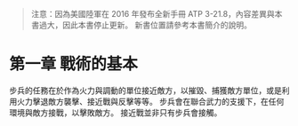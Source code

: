 
> 注意：因為美國陸軍在 2016 年發布全新手冊 ATP 3-21.8，內容差異與本書過大，因此本書停止更新。 新書位置請參考本書簡介的說明。

# 第一章 戰術的基本

步兵的任務在於作為火力與調動的單位接近敵方，以摧毀、捕獲敵方單位，或是利用火力擊退敵方襲擊、接近戰與反擊等等。 步兵會在聯合武力的支援下，在任何環境與敵方接戰，以擊敗敵方。 接近戰並非只有步兵會接觸。

